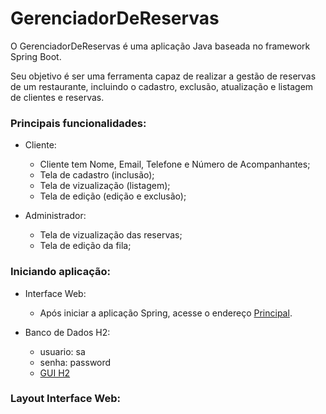 # GerenciadorDeReservas

<p>O GerenciadorDeReservas é uma aplicação Java baseada no framework Spring Boot.</p>
<p>Seu objetivo é ser uma ferramenta capaz de realizar a gestão de reservas de um restaurante, incluindo o cadastro, exclusão, atualização e listagem de clientes e reservas.<p>

### Principais funcionalidades:

* Cliente:
  * Cliente tem Nome, Email, Telefone e Número de Acompanhantes;
  * Tela de cadastro (inclusão);
  * Tela de vizualização (listagem);
  * Tela de edição (edição e exclusão);

* Administrador:
  * Tela de vizualização das reservas;
  * Tela de edição da fila;

### Iniciando aplicação:

* Interface Web:
  * Após iniciar a aplicação Spring, acesse o endereço [Principal](http://localhost:8080/).
  
* Banco de Dados H2:
  * usuario: sa
  * senha: password
  * [GUI H2](http://localhost:8080/h2-console)

### Layout Interface Web:
